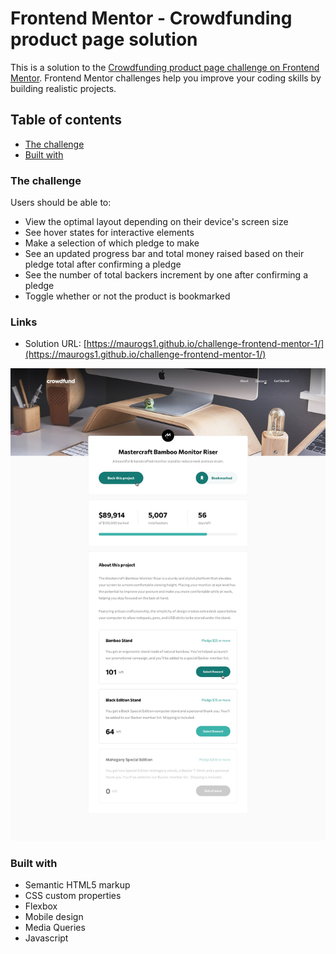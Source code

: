 # Frontend Mentor - Crowdfunding product page solution

This is a solution to the [Crowdfunding product page challenge on Frontend Mentor](https://www.frontendmentor.io/challenges/crowdfunding-product-page-7uvcZe7ZR). Frontend Mentor challenges help you improve your coding skills by building realistic projects. 

## Table of contents

  - [The challenge](#the-challenge)
  - [Built with](#built-with)




### The challenge

Users should be able to:

- View the optimal layout depending on their device's screen size
- See hover states for interactive elements
- Make a selection of which pledge to make
- See an updated progress bar and total money raised based on their pledge total after confirming a pledge
- See the number of total backers increment by one after confirming a pledge
- Toggle whether or not the product is bookmarked


### Links

- Solution URL: [https://maurogs1.github.io/challenge-frontend-mentor-1/](https://maurogs1.github.io/challenge-frontend-mentor-1/)

![Imagen](./assets/design/active-states-bookmarked.jpg "Principal")

### Built with

- Semantic HTML5 markup
- CSS custom properties
- Flexbox
- Mobile design
- Media Queries
- Javascript

